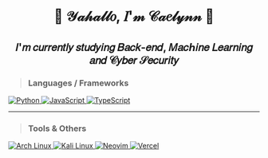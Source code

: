 <h1 align="center">🌸 𝒴𝒶𝒽𝒶𝓁𝓁𝑜, 𝐼'𝓂 𝒞𝒶𝑒𝓁𝓎𝓃𝓃 🌸
<h2 align="center"><strong>𝐼'𝑚 𝑐𝑢𝑟𝑟𝑒𝑛𝑡𝑙𝑦 𝑠𝑡𝑢𝑑𝑦𝑖𝑛𝑔 𝐵𝑎𝑐𝑘-𝑒𝑛𝑑, 𝑀𝑎𝑐ℎ𝑖𝑛𝑒 𝐿𝑒𝑎𝑟𝑛𝑖𝑛𝑔 𝑎𝑛𝑑 𝒞𝑦𝑏𝑒𝑟 𝒮𝑒𝑐𝑢𝑟𝑖𝑡𝑦</strong></h2>

>### Languages / Frameworks
<a href="https://github.com/yuukiasuna00">
  <img alt="Python" src="https://img.shields.io/badge/python%20-%2314354C.svg?&style=for-the-badge&logo=python&logoColor=yellow"/>
  <img alt="JavaScript" src="https://img.shields.io/badge/javascript-F7DF1E?&style=for-the-badge&logo=javascript&logoColor=black"/>
  <img alt="TypeScript" src="https://img.shields.io/badge/TypeScript-007ACC?style=for-the-badge&logo=typescript&logoColor=white"/>
</a>
                                                                                                                                
---                                                                                                                   
>### Tools & Others
<a href="https://github.com/yuukiasuna00">
  <img alt="Arch Linux" src="https://img.shields.io/badge/Arch_Linux%20-%2320232a.svg?style=for-the-badge&logo=arch-linux&color=1793D1&logoColor=white" />
  <img alt="Kali Linux" src="https://img.shields.io/badge/kali_linux%20-%2320232a.svg?style=for-the-badge&logo=kali-linux&color=557C94&logoColor=white" />
  <img alt="Neovim" src="https://img.shields.io/badge/neovim%20-%2320232a.svg?style=for-the-badge&logo=neovim&color=57A143&logoColor=white" />
  <img alt="Vercel" src="https://img.shields.io/badge/vercel%20-%23000000.svg?&style=for-the-badge&logo=vercel&logoColor=white"/>

</a>




<!--
**yuukiasuna00/yuukiasuna00** is a ✨ _special_ ✨ repository because its `README.md` (this file) appears on your GitHub profile.

Here are some ideas to get you started:

- 🔭 I’m currently working on ...
- 🌱 I’m currently learning ...
- 👯 I’m looking to collaborate on ...
- 🤔 I’m looking for help with ...
- 💬 Ask me about ...
- 📫 How to reach me: ...
- 😄 Pronouns: ...
- ⚡ Fun fact: ...
-->
